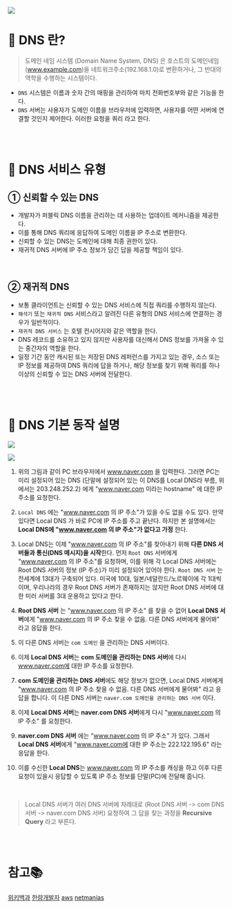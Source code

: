 ![](https://images.velog.io/images/doomchit_3/post/e7c2c4e7-814f-4bf9-89e3-5a9d46b492bb/%EB%8B%A4%EC%9A%B4%EB%A1%9C%EB%93%9C.jpg)

# 📱 DNS 란?
>  도메인 네임 시스템 (Domain Name System, DNS) 은 호스트의 도메인네임 (www.example.com)을 네트워크주소(192.168.1.0)로 변환하거나, 그 반대의 역학을 수행하는 시스템이다. 

- `DNS` 시스템은 이름과 숫자 간의 매핑을 관리하여 마치 전화번호부와 같은 기능을 한다.
- `DNS` 서버는 사용자가 도메인 이름을 브라우저에 입력하면, 사용자를 어떤 서버에 연결할 것인지 제어한다. 이러한 요청을 쿼리 라고 한다.

<br/>
<br/>

# 🎰 DNS 서비스 유형
## ① 신뢰할 수 있는 DNS

- 개발자가 퍼블릭 DNS 이름을 관리하는 데 사용하는 업데이트 메커니즘을 제공한다.
- 이를 통해 DNS 쿼리에 응답하여 도메인 이름을 IP 주소로 변환한다.
- 신뢰할 수 있는 DNS는 도메인에 대해 최종 권한이 있다.
- 재귀적 DNS 서버에 IP 주소 정보가 담긴 답을 제공할 책임이 있다.

<br/>

## ② 재귀적 DNS
- 보통 클라이언트는 신뢰할 수 있는 DNS 서비스에 직접 쿼리를 수행하지 않는다.
- `해석기` 또는 `재귀적 DNS` 서비스라고 알려진 다른 유형의 DNS 서비스에 연결하는 경우가 일반적이다.
- `재귀적 DNS 서비스` 는 호텔 컨시어지와 같은 역할을 한다.
- DNS 레코드를 소유하고 있지 않지만 사용자를 대신해서 DNS 정보를 가져올 수 있는 중간자의 역할을 한다.
- 일정 기간 동안 캐시된 또는 저장된 DNS 레퍼런스를 가지고 있는 경우, 소스 또는 IP 정보를 제공하여 DNS 쿼리에 답을 하거나, 해당 정보를 찾기 위해 쿼리를 하나 이상의 신뢰할 수 있는 DNS 서버에 전달한다.

<br/>
<br/>
 

# 🧨 DNS 기본 동작 설명

![](https://images.velog.io/images/doomchit_3/post/a4658f57-6e08-4b0b-abe8-f1ce7fab4f6a/Netmanias.2011.12.12-ipconfig.gif)

![](https://images.velog.io/images/doomchit_3/post/77b59702-69d4-433a-81bc-52d93aa75e83/Netmanias.2011.12.12-DNS_Basic.gif)


1. 위의 그림과 같이 PC 브라우저에서 www.naver.com 을 입력한다. 그러면 PC는 미리 설정되어 있는 DNS (단말에 설정되어 있는 이 DNS를 Local DNS라 부름, 위에서는 203.248.252.2) 에게 "www.naver.com 이라는 hostname" 에 대한 IP 주소를 요청한다.

2. `Local DNS` 에는 "www.naver.com 의 IP 주소"가 있을 수도 없을 수도 있다. 만약 있다면 Local DNS 가 바로 PC에 IP 주소를 주고 끝난다. 하지만 본 설명에서는 **Local DNS에 "www.naver.com 의 IP 주소"가 없다고 가정** 한다.

3. Local DNS는 이제 "www.naver.com 의 IP 주소"를 찾아내기 위해 **다른 DNS 서버들과 통신(DNS 메시지)을 시작**한다. 먼저 `Root DNS` 서버에게 "www.naver.com 의 IP 주소"를 요청하며, 이를 위해 각 Local DNS 서버에는 Root DNS 서버의 정보 (IP 주소)가 미리 설정되어 있어야 한다. `Root DNS 서버` 는 전세계에 13대가 구축되어 있다. 미국에 10대, 일본/네덜란드/노르웨이에 각 1대씩이며, 우리나라의 경우 Root DNS 서버가 존재하지는 않지만 Root DNS 서버에 대한 미러 서버를 3대 운용하고 있다고 한다.

4. **Root DNS 서버** 는 "www.naver.com 의 IP 주소" 를 찾을 수 없어 **Local DNS 서버**에게 "www.naver.com 의 IP 주소 찾을 수 없음. 다른 DNS 서버에게 물어봐" 라고 응답을 한다.

5. 이 다른 DNS 서버는 `com 도메인` 을 관리하는 DNS 서버이다.

6. 이제 **Local DNS 서버**는 **com 도메인을 관리하는 DNS 서버**에 다시 www.naver.com에 대한 IP 주소를 요청한다.

7. **com 도메인을 관리하는 DNS 서버**에도 해당 정보가 없으면, Local DNS 서버에게 "www.naver.com 의 IP 주소 찾을 수 없음. 다른 DNS 서버에게 물어봐" 라고 응답을 합니다. 이 다른 DNS 서버는 `naver.com 도메인을 관리하는 DNS 서버` 이다.

8.  이제 **Local DNS 서버**는 **naver.com DNS 서버**에게 다시 "www.naver.com 의 IP 주소" 를 요청한다.

9. **naver.com DNS 서버** 에는 "www.naver.com 의 IP 주소" 가 있다. 그래서 **Local DNS 서버**에게 "www.naver.com에 대한 IP 주소는 222.122.195.6" 라는 응답을 한다.

10. 이를 수신한 **Local DNS**는 www.naver.com 의 IP 주소를 캐싱을 하고 이후 다른 요청이 있을시 응답할 수 있도록 IP 주소 정보를 단말(PC)에 전달해 줍니다.

<br/>

> Local DNS 서버가 여러 DNS 서버에 차례대로 (Root DNS 서버 -> com DNS 서버 -> naver.com DNS 서버) 요청하여 그 답을 찾는 과정을 **Recursive Query** 라고 부른다.

<br/>
<br/>

# 참고📚
[위키백과](https://ko.wikipedia.org/wiki/%EB%8F%84%EB%A9%94%EC%9D%B8_%EB%84%A4%EC%9E%84_%EC%8B%9C%EC%8A%A4%ED%85%9C)
[한량개발자](https://ijbgo.tistory.com/27)
[aws](https://aws.amazon.com/ko/route53/what-is-dns/)
[netmanias](https://www.netmanias.com/ko/post/blog/5353/dns/dns-basic-operation)